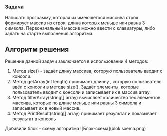 ### Задача
 Написать программу, которая из имеющегося массива строк формирует массив из строк, длина которых меньше или равна 3 символа. Первоначальный массив можно ввести с клавиатуры, либо задать на старте выполнения алгоритма.
 ## Алгоритм решения
 Решение данной задачи заключается в использовании 4 методов: 
 1. Метод size() - задаёт длину массива, которую пользователь вводит с консоли.
 2. Метод getArray(int length) принимает длинну , которую пользователь ввёл с консоли в методе size(). Задаёт элементы, которые пользователь вводит с консоли и записывает их в массив array. 
 3. Метод filterArray(string[] array) вычисляет количество тех элементов массива, которые по длине меньше или равны 3 символа и записывает их в новый массив.
 4. Метод PrintResult(string[] array) принимает результат  и показывает результат в консоль

 Добавили блок - схему алгоритма
 ![Блок-схема](blok sxema.png)
 